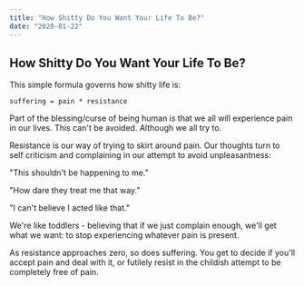 ```yaml
---
title: "How Shitty Do You Want Your Life To Be?"
date: "2020-01-22"
---
```


## How Shitty Do You Want Your Life To Be?

This simple formula governs how shitty life is:

`suffering = pain * resistance`

Part of the blessing/curse of being human is that we
all will experience pain in our lives. This can't
be avoided. Although we all try to.

Resistance is our way of trying to skirt around pain.
Our thoughts turn to self criticism and complaining
in our attempt to avoid unpleasantness:

"This shouldn't be happening to me." 

"How dare they treat me that way."

"I can't believe I acted like that."

We're like toddlers - believing that if we just complain
enough, we'll get what we want: to stop experiencing
whatever pain is present.

As resistance approaches zero, so does suffering. You
get to decide if you'll accept pain and deal with it,
or futilely resist in the childish attempt to be
completely free of pain.
